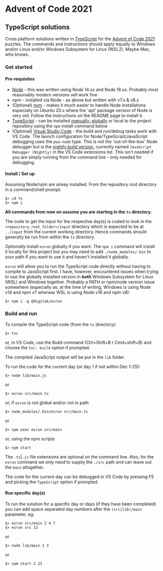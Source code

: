 # Advent of Code 2021

## TypeScript solutions

Cross platform solutions written in [TypeScript](https://www.typescriptlang.org/) for the [Advent of Code 2021](https://adventofcode.com/2021) puzzles. The commands and instructions should apply equally to Windows and/or Linux and/or Windows Subsystem for Linux (WSL2). Maybe Mac, who knows.

### Get started

#### Pre-requisites
* [Node](https://nodejs.org/en/) - this was written using Node 14.xx and Node 16.xx. Probably most reasonably modern versions will work fine
* npm - installed via Node - as above but written with v7.x & v8.x
* (Optional) [nvm](https://github.com/nvm-sh/nvm) - makes it much easier to handle Node installations especially on Ubuntu 20.x where the 'apt' package version of Node is very old. Follow the instructions on the README page to install it.
* [TypeScript](https://www.typescriptlang.org/) - can be installed [manually, globally](https://www.typescriptlang.org/download) or local to the project repository using the `npm` install command below
* (Optional) [Visual Studio Code](https://code.visualstudio.com/) - the build and run/debug tasks work with VS Code. The launch configuration for Node/TypeScript/JavaScript debugging uses the `pwa-node` type. This is not the 'out-of-the-box' Node debugger but is the [nightly build version](https://github.com/microsoft/vscode-js-debug), currently named `JavaScript Debugger (Nightly)` in the VS Code extensions list. This isn't needed if you are simply running from the command line - only needed for debugging.

#### Install / Set up

Assuming Node/npm are alreay installed. From the repository root directory in a command/shell prompt:

```
$> cd ts
$> npm i
```

**All commands from now on assume you are starting in the `ts` directory.**

The code to get the input for the respective day(s) is coded to look in the `<repository_root_folder>/input` directory which is expected to be at `../input` from the current working directory. Hence commands should generally be run from within the `ts` directory.

*Optionally* install `esrun` globally if you want. The `npm i` command will install it locally for this project but you may need to add `./node_modules/.bin` to your path if you want to use it and haven't installed it globally.

`esrun` will allow you to run the TypeScript code directly without having to compile to JavaScript first. I have, however, encountered issues when trying to use the globally installed version in **both** Windows Subsystem for Linux (WSL) and Windows together. Probably a PATH or npm/node version issue somewhere (especially as, at the time of writing, Windows is using Node v14 and npm v7 whereas WSL is using Node v16 and npm v8):
```
$> npm i -g @digitak/esrun
```

### Build and run

To compile the TypeScript code (from the `ts` directory):

```
$> tsc
```
or, in VS Code, use the Build command (Ctrl+Shift+B / Cmd+shift+B) and choose the `tsc: build` option if prompted.

The compiled JavaScript output will be put in the `lib` folder.

To run the code for the current day (or day 1 if not within Dec 1-25):

```
$> node lib/main.js
```
or
```
$> esrun src/main.ts
```
or, if `esrun` is not global and/or not in path
```
$> node_modules/.bin/esrun src/main.ts
```
or
```
$> npm exec esrun src/main
```
or, using the npm scripts
```
$> npm start
```
The `.ts`|`.js` file extensions are optional on the command line. Also, for the `esrun` command we only need to supply the `./src` path and can leave out the `main` altogether.

The code for the current day can be debugged in VS Code by pressing F5 and picking the `TypeScript` option if prompted.

#### Run specific day(s)

To run the solution for a specific day or days (if they have been completed) you can add space separated day numbers after the `(src|lib)/main` parameter. eg:

```
$> esrun src/main 2 4 7
$> esrun src 13
```
or
```
$> node lib/main 1 3
```
or
```
$> npm start 2 13
```
